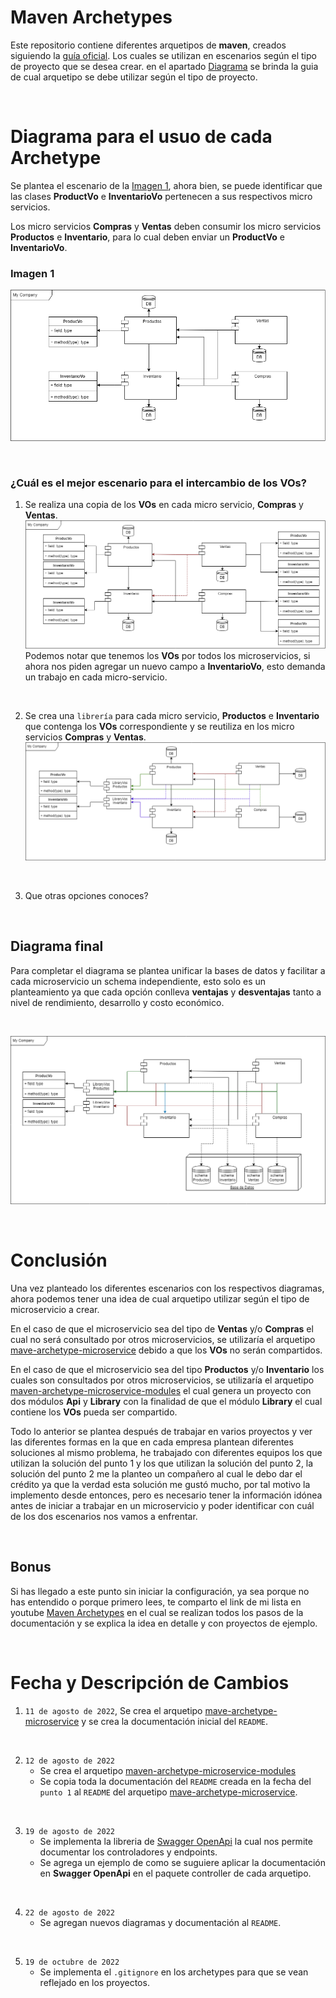 # Maven Archetypes
Este repositorio contiene diferentes arquetipos de **maven**, creados siguiendo la [guía oficial](https://maven.apache.org/guides/mini/guide-creating-archetypes.html). Los cuales se utilizan en escenarios según el tipo de proyecto que se desea crear. en el apartado [Diagrama](#diagrama-para-el-usuo-de-cada-archetype) se brinda la guia de cual arquetipo se debe utilizar según el tipo de proyecto.

<br>

# Diagrama para el usuo de cada Archetype
Se plantea el escenario de la [Imagen 1](#imagen-1), ahora bien, se puede identificar que las clases **ProductVo** e **InventarioVo** pertenecen a sus respectivos micro servicios. 

Los micro servicios **Compras** y **Ventas** deben consumir los micro servicios **Productos** e **Inventario**, para lo cual deben enviar un **ProductVo** e **InventarioVo**. 

### Imagen 1
![imagen13](images/image-13.png)

<br>

### ¿Cuál es el mejor escenario para el intercambio de los **VOs**? 

1. Se realiza una copia de los **VOs** en cada micro servicio, **Compras** y **Ventas**.
    ![imagen14](images/image-14.png)
    Podemos notar que tenemos los **VOs** por todos los microservicios, si ahora nos piden agregar un nuevo campo a **InventarioVo**, esto demanda un trabajo en cada micro-servicio.

    <br>

2. Se crea una `librería` para cada micro servicio, **Productos** e **Inventario** que contenga los **VOs** correspondiente y se reutiliza en los micro servicios **Compras** y **Ventas**.
    ![imagen15](images/image-15.png)

    <br>

3. Que otras opciones conoces?

<br>

## Diagrama final
Para completar el diagrama se plantea unificar la bases de datos y facilitar a cada microservicio un schema independiente, esto solo es un planteamiento ya que cada opción conlleva **ventajas** y **desventajas** tanto a nivel de rendimiento, desarrollo y costo económico.

<br>

![imagen16](images/image-16.png)

<br>

# Conclusión
Una vez planteado los diferentes escenarios con los respectivos diagramas, ahora podemos tener una idea de cual arquetipo utilizar según el tipo de microservicio a crear. 

En el caso de que el microservicio sea del tipo de **Ventas** y/o **Compras** el cual no será consultado por otros microservicios, se utilizaría el arquetipo [mave-archetype-microservice](maven-archetype-microservice/)  debido a que los **VOs** no serán compartidos. 

En el caso de que el microservicio sea del tipo **Productos** y/o **Inventario** los cuales son consultados por otros microservicios, se utilizaría el arquetipo [maven-archetype-microservice-modules](maven-archetype-microservice-modules/) el cual genera un proyecto con dos módulos **Api** y **Library** con la finalidad de que el módulo **Library** el cual contiene los **VOs** pueda ser compartido.

Todo lo anterior se plantea después de trabajar en varios proyectos y ver las diferentes formas en la que en cada empresa plantean diferentes soluciones al mismo problema, he trabajado con diferentes equipos los que utilizan la solución del punto 1 y los que utilizan la solución del punto 2, la solución del punto 2 me la planteo un compañero al cual le debo dar el crédito ya que la verdad esta solución me gustó mucho, por tal motivo la implemento desde entonces, pero es necesario tener la información idónea antes de iniciar a trabajar en un microservicio y poder identificar con cuál de los dos escenarios nos vamos a enfrentar.

<br>

## Bonus
Si has llegado a este punto sin iniciar la configuración, ya sea porque no has entendido o porque primero lees, te comparto el link de mi lista en youtube [Maven Archetypes](https://youtube.com/playlist?list=PLkZ7fyf7voZC6qDVJGeDFiSclXa0ueMBW) en el cual se realizan todos los pasos de la documentación y se explica la idea en detalle y con proyectos de ejemplo. 

<br>

# Fecha y Descripción de Cambios
1. `11 de agosto de 2022`, Se crea el arquetipo [mave-archetype-microservice](maven-archetype-microservice/) y se crea la documentación inicial del `README`.

<br>

2. `12 de agosto de 2022`
    * Se crea el arquetipo [maven-archetype-microservice-modules](maven-archetype-microservice-modules/)
    * Se copia toda la documentación del `README` creada en la fecha del `punto 1` al `README` del arquetipo [mave-archetype-microservice](maven-archetype-microservice/).

<br>

3. `19 de agosto de 2022`
    * Se implementa la libreria de [Swagger OpenApi](https://springdoc.org/) la cual nos permite documentar los controladores y endpoints.
    * Se agrega un ejemplo de como se suguiere aplicar la documentación en **Swagger OpenApi** en el paquete controller de cada arquetipo.

<br>

4. `22 de agosto de 2022`
    * Se agregan nuevos diagramas y documentación al `README`.

<br>

5. `19 de octubre de 2022`
    * Se implementa el `.gitignore` en los archetypes para que se vean reflejado en los proyectos.
